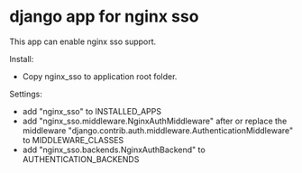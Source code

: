 django app for nginx sso
=========

This app can enable nginx sso support.

Install:
 * Copy nginx_sso to application root folder.

Settings:
 * add "nginx_sso" to INSTALLED_APPS
 * add "nginx_sso.middleware.NginxAuthMiddleware" after or replace the middleware "django.contrib.auth.middleware.AuthenticationMiddleware" to MIDDLEWARE_CLASSES
 * add "nginx_sso.backends.NginxAuthBackend" to AUTHENTICATION_BACKENDS


